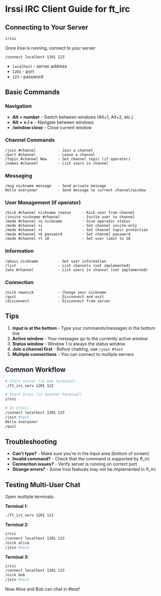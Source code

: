 # Irssi IRC Client Guide for ft_irc

## Connecting to Your Server

```bash
irssi
```

Once Irssi is running, connect to your server:
```
/connect localhost 1201 123
```
- `localhost` - server address
- `1201` - port
- `123` - password

## Basic Commands

### Navigation
- **Alt + number** - Switch between windows (Alt+1, Alt+2, etc.)
- **Alt + ←/→** - Navigate between windows
- **/window close** - Close current window

### Channel Commands
```
/join #channel          - Join a channel
/part #channel          - Leave a channel
/topic #channel New     - Set channel topic (if operator)
/names #channel         - List users in channel
```

### Messaging
```
/msg nickname message   - Send private message
Hello everyone!         - Send message to current channel/window
```

### User Management (if operator)
```
/kick #channel nickname reason     - Kick user from channel
/invite nickname #channel          - Invite user to channel
/mode #channel +o nickname         - Give operator status
/mode #channel +i                  - Set channel invite-only
/mode #channel +t                  - Set channel topic protection
/mode #channel +k password         - Set channel password
/mode #channel +l 10               - Set user limit to 10
```

### Information
```
/whois nickname         - Get user information
/list                   - List channels (not implemented)
/who #channel           - List users in channel (not implemented)
```

### Connection
```
/nick newnick           - Change your nickname
/quit                   - Disconnect and exit
/disconnect             - Disconnect from server
```

## Tips

1. **Input is at the bottom** - Type your commands/messages in the bottom line
2. **Active window** - Your messages go to the currently active window
3. **Status window** - Window 1 is always the status window
4. **Join a channel first** - Before chatting, use `/join #test`
5. **Multiple connections** - You can connect to multiple servers

## Common Workflow

```bash
# Start server (in one terminal)
./ft_irc_serv 1201 123

# Start Irssi (in another terminal)
irssi

# In Irssi:
/connect localhost 1201 123
/join #test
Hello everyone!
/quit
```

## Troubleshooting

- **Can't type?** - Make sure you're in the input area (bottom of screen)
- **Invalid command?** - Check that the command is supported by ft_irc
- **Connection issues?** - Verify server is running on correct port
- **Strange errors?** - Some Irssi features may not be implemented in ft_irc

## Testing Multi-User Chat

Open multiple terminals:

**Terminal 1:**
```bash
./ft_irc_serv 1201 123
```

**Terminal 2:**
```bash
irssi
/connect localhost 1201 123
/nick alice
/join #test
```

**Terminal 3:**
```bash
irssi
/connect localhost 1201 123
/nick bob
/join #test
```

Now Alice and Bob can chat in #test!
